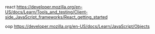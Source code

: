 react
https://developer.mozilla.org/en-US/docs/Learn/Tools_and_testing/Client-side_JavaScript_frameworks/React_getting_started

oop
https://developer.mozilla.org/en-US/docs/Learn/JavaScript/Objects